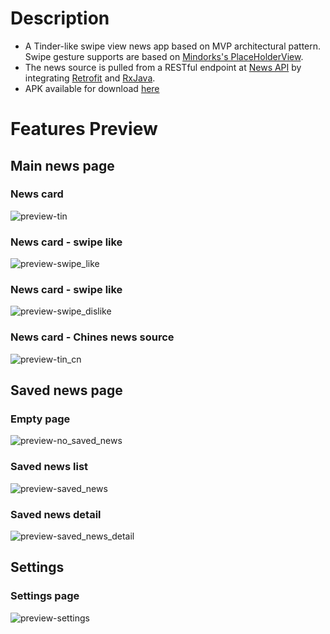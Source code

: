 # Description
* A Tinder-like swipe view news app based on MVP architectural pattern.
Swipe gesture supports are based on [Mindorks's PlaceHolderView](https://github.com/janishar/PlaceHolderView).
* The news source is pulled from a RESTful endpoint at [News API](https://newsapi.org/) by integrating [Retrofit](https://square.github.io/retrofit/) and [RxJava](https://github.com/ReactiveX/RxJava).
* APK available for download [here](https://www.dropbox.com/s/50j8ey8qitilzkq/TinNews_v1.0.apk?dl=0)
# Features Preview
## Main news page
### News card
![preview-tin](https://github.com/publicclassoverflow/TinNews/blob/tweaks/screenshots/preview-tin.png)
### News card - swipe like
![preview-swipe_like](https://github.com/publicclassoverflow/TinNews/blob/tweaks/screenshots/preview-swipe_like.png)
### News card - swipe like
![preview-swipe_dislike](https://github.com/publicclassoverflow/TinNews/blob/tweaks/screenshots/preview-swipe_dislike.png)
### News card - Chines news source
![preview-tin_cn](https://github.com/publicclassoverflow/TinNews/blob/tweaks/screenshots/preview_tin_cn.png)
## Saved news page
### Empty page
![preview-no_saved_news](https://github.com/publicclassoverflow/TinNews/blob/tweaks/screenshots/preview-no_saved_news.png)
### Saved news list
![preview-saved_news](https://github.com/publicclassoverflow/TinNews/blob/tweaks/screenshots/preview-saved_news.png)
### Saved news detail
![preview-saved_news_detail](https://github.com/publicclassoverflow/TinNews/blob/tweaks/screenshots/preview-saved_news_detail.png)
## Settings
### Settings page
![preview-settings](https://github.com/publicclassoverflow/TinNews/blob/tweaks/screenshots/preview-settings.png)
